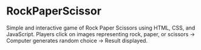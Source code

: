 # RockPaperScissor
Simple and interactive game of Rock Paper Scissors using HTML, CSS, and JavaScript. 
Players click on images representing rock, paper, or scissors -> Computer generates random choice -> Result displayed. 
